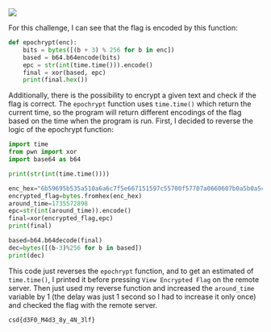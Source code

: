 <img src="https://github.com/raul-dunca/assets/blob/main/.images_CyberStudents-advent-of-ctf2024/day6_description.png">

For this challenge, I can see that the flag is encoded by this function: 

```python
def epochrypt(enc):
    bits = bytes([(b + 3) % 256 for b in enc])
    based = b64.b64encode(bits)
    epc = str(int(time.time())).encode()
    final = xor(based, epc)
    print(final.hex())
```
Additionally, there is the possibility to encrypt a given text and check if the flag is correct. The `epochrypt` function uses `time.time()` which  return the current time, so the program will return different encodings of the flag based on the time when the program is run. First, I decided to reverse the logic of the epochrypt function:

```python
import time
from pwn import xor
import base64 as b64

print(str(int(time.time())))

enc_hex="6b59695b535a510a6a6c7f5e667151597c55700f57707a0660607b0a5b0a5c767764080a"
encrypted_flag=bytes.fromhex(enc_hex)
around_time=1735572898
epc=str(int(around_time)).encode()
final=xor(encrypted_flag,epc)
print(final)

based=b64.b64decode(final)
dec=bytes([(b-3)%256 for b in based])
print(dec)
```

This code just reverses the `epochrypt` function, and to get an estimated of `time.time()`, I printed it before pressing `View Encrypted Flag` on the remote server. Then just used my reverse function and increased the `around_time` variable by 1 (the delay was just 1 second so I had to increase it only once) and checked the flag with the remote server. 

`csd{d3F0_M4d3_8y_4N_3lf}`
